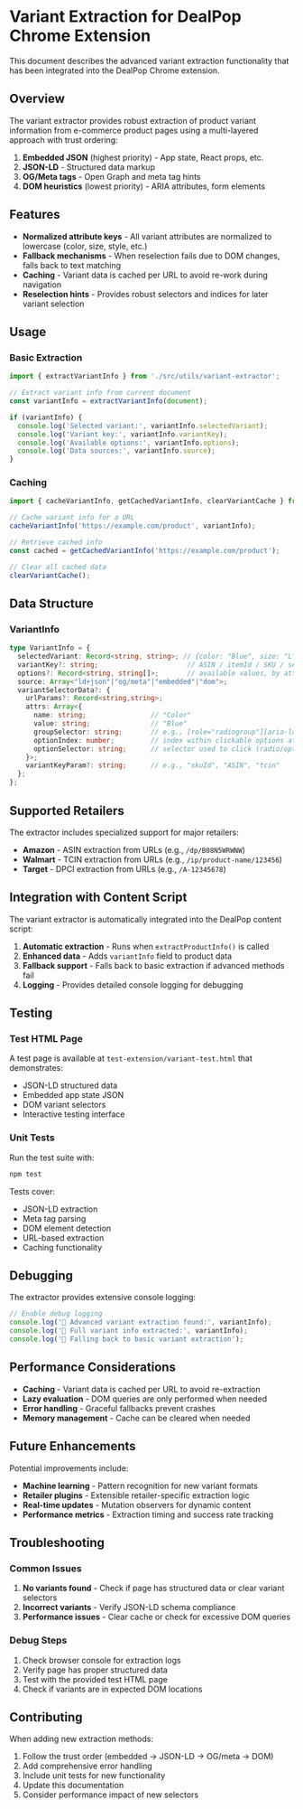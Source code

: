 # Variant Extraction for DealPop Chrome Extension

This document describes the advanced variant extraction functionality that has been integrated into the DealPop Chrome extension.

## Overview

The variant extractor provides robust extraction of product variant information from e-commerce product pages using a multi-layered approach with trust ordering:

1. **Embedded JSON** (highest priority) - App state, React props, etc.
2. **JSON-LD** - Structured data markup
3. **OG/Meta tags** - Open Graph and meta tag hints
4. **DOM heuristics** (lowest priority) - ARIA attributes, form elements

## Features

- **Normalized attribute keys** - All variant attributes are normalized to lowercase (color, size, style, etc.)
- **Fallback mechanisms** - When reselection fails due to DOM changes, falls back to text matching
- **Caching** - Variant data is cached per URL to avoid re-work during navigation
- **Reselection hints** - Provides robust selectors and indices for later variant selection

## Usage

### Basic Extraction

```typescript
import { extractVariantInfo } from './src/utils/variant-extractor';

// Extract variant info from current document
const variantInfo = extractVariantInfo(document);

if (variantInfo) {
  console.log('Selected variant:', variantInfo.selectedVariant);
  console.log('Variant key:', variantInfo.variantKey);
  console.log('Available options:', variantInfo.options);
  console.log('Data sources:', variantInfo.source);
}
```

### Caching

```typescript
import { cacheVariantInfo, getCachedVariantInfo, clearVariantCache } from './src/utils/variant-extractor';

// Cache variant info for a URL
cacheVariantInfo('https://example.com/product', variantInfo);

// Retrieve cached info
const cached = getCachedVariantInfo('https://example.com/product');

// Clear all cached data
clearVariantCache();
```

## Data Structure

### VariantInfo

```typescript
type VariantInfo = {
  selectedVariant: Record<string, string>; // {color: "Blue", size: "L"}
  variantKey?: string;                      // ASIN / itemId / SKU / selectedSkuId
  options?: Record<string, string[]>;       // available values, by attribute
  source: Array<"ld+json"|"og/meta"|"embedded"|"dom">;
  variantSelectorData?: {
    urlParams?: Record<string,string>;
    attrs: Array<{
      name: string;                // "Color"
      value: string;               // "Blue"
      groupSelector: string;       // e.g., [role="radiogroup"][aria-label*="Color" i]
      optionIndex: number;         // index within clickable options at visit time
      optionSelector: string;      // selector used to click (radio/option/button)
    }>;
    variantKeyParam?: string;      // e.g., "skuId", "ASIN", "tcin"
  };
};
```

## Supported Retailers

The extractor includes specialized support for major retailers:

- **Amazon** - ASIN extraction from URLs (e.g., `/dp/B08N5WRWNW`)
- **Walmart** - TCIN extraction from URLs (e.g., `/ip/product-name/123456`)
- **Target** - DPCI extraction from URLs (e.g., `/A-12345678`)

## Integration with Content Script

The variant extractor is automatically integrated into the DealPop content script:

1. **Automatic extraction** - Runs when `extractProductInfo()` is called
2. **Enhanced data** - Adds `variantInfo` field to product data
3. **Fallback support** - Falls back to basic extraction if advanced methods fail
4. **Logging** - Provides detailed console logging for debugging

## Testing

### Test HTML Page

A test page is available at `test-extension/variant-test.html` that demonstrates:

- JSON-LD structured data
- Embedded app state JSON
- DOM variant selectors
- Interactive testing interface

### Unit Tests

Run the test suite with:

```bash
npm test
```

Tests cover:
- JSON-LD extraction
- Meta tag parsing
- DOM element detection
- URL-based extraction
- Caching functionality

## Debugging

The extractor provides extensive console logging:

```typescript
// Enable debug logging
console.log('🎯 Advanced variant extraction found:', variantInfo);
console.log('🎯 Full variant info extracted:', variantInfo);
console.log('🎯 Falling back to basic variant extraction');
```

## Performance Considerations

- **Caching** - Variant data is cached per URL to avoid re-extraction
- **Lazy evaluation** - DOM queries are only performed when needed
- **Error handling** - Graceful fallbacks prevent crashes
- **Memory management** - Cache can be cleared when needed

## Future Enhancements

Potential improvements include:

- **Machine learning** - Pattern recognition for new variant formats
- **Retailer plugins** - Extensible retailer-specific extraction logic
- **Real-time updates** - Mutation observers for dynamic content
- **Performance metrics** - Extraction timing and success rate tracking

## Troubleshooting

### Common Issues

1. **No variants found** - Check if page has structured data or clear variant selectors
2. **Incorrect variants** - Verify JSON-LD schema compliance
3. **Performance issues** - Clear cache or check for excessive DOM queries

### Debug Steps

1. Check browser console for extraction logs
2. Verify page has proper structured data
3. Test with the provided test HTML page
4. Check if variants are in expected DOM locations

## Contributing

When adding new extraction methods:

1. Follow the trust order (embedded → JSON-LD → OG/meta → DOM)
2. Add comprehensive error handling
3. Include unit tests for new functionality
4. Update this documentation
5. Consider performance impact of new selectors
